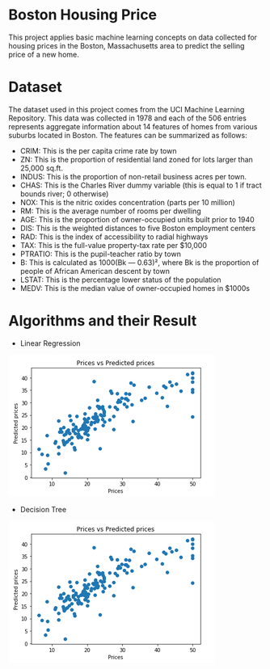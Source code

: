 # Boston Housing Price

This project applies basic machine learning concepts on data collected for housing prices in the Boston, Massachusetts area to predict the selling price of a new home.

# Dataset
The dataset used in this project comes from the UCI Machine Learning Repository. This data was collected in 1978 and each of the 506 entries represents aggregate information about 14 features of homes from various suburbs located in Boston.
The features can be summarized as follows:
- CRIM: This is the per capita crime rate by town
- ZN: This is the proportion of residential land zoned for lots larger than 25,000 sq.ft.
- INDUS: This is the proportion of non-retail business acres per town.
- CHAS: This is the Charles River dummy variable (this is equal to 1 if tract bounds river; 0 otherwise)
- NOX: This is the nitric oxides concentration (parts per 10 million)
- RM: This is the average number of rooms per dwelling
- AGE: This is the proportion of owner-occupied units built prior to 1940
- DIS: This is the weighted distances to five Boston employment centers
- RAD: This is the index of accessibility to radial highways
- TAX: This is the full-value property-tax rate per $10,000
- PTRATIO: This is the pupil-teacher ratio by town
- B: This is calculated as 1000(Bk — 0.63)², where Bk is the proportion of people of African American descent by town
- LSTAT: This is the percentage lower status of the population
- MEDV: This is the median value of owner-occupied homes in $1000s

# Algorithms and their Result

- Linear Regression

<img src = "https://raw.githubusercontent.com/indiradutta/Boston-Housing-Price/main/Media/LinearRegression.PNG">
            
- Decision Tree

<img src = "https://raw.githubusercontent.com/indiradutta/Boston-Housing-Price/main/Media/LinearRegression.PNG">
